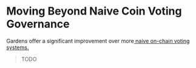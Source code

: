 # Moving Beyond Naive Coin Voting Governance

Gardens offer a significant improvement over more[ naive on-chain voting systems](https://vitalik.ca/general/2021/08/16/voting3.htm)[.](https://vitalik.ca/general/2021/08/16/voting3.html)

> TODO

